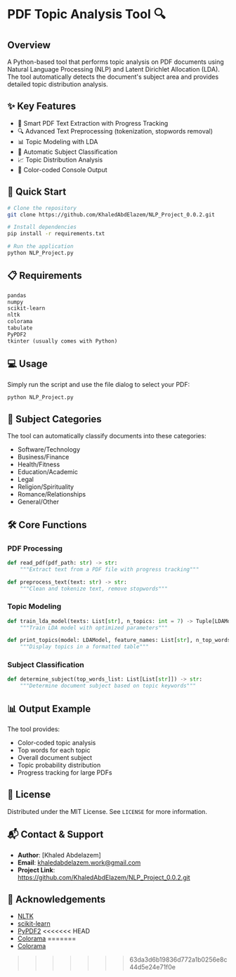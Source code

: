 # PDF Topic Analysis Tool 🔍

## Overview
A Python-based tool that performs topic analysis on PDF documents using Natural Language Processing (NLP) and Latent Dirichlet Allocation (LDA). The tool automatically detects the document's subject area and provides detailed topic distribution analysis.

## ✨ Key Features
- 📄 Smart PDF Text Extraction with Progress Tracking
- 🔍 Advanced Text Preprocessing (tokenization, stopwords removal)
- 📊 Topic Modeling with LDA
- 🎯 Automatic Subject Classification
- 📈 Topic Distribution Analysis
- 🎨 Color-coded Console Output

## 🚀 Quick Start
```bash
# Clone the repository
git clone https://github.com/KhaledAbdElazem/NLP_Project_0.0.2.git

# Install dependencies
pip install -r requirements.txt

# Run the application
python NLP_Project.py
```

## 📋 Requirements
```txt
pandas
numpy
scikit-learn
nltk
colorama
tabulate
PyPDF2
tkinter (usually comes with Python)
```

## 💻 Usage
Simply run the script and use the file dialog to select your PDF:
```python
python NLP_Project.py
```

## 🎯 Subject Categories
The tool can automatically classify documents into these categories:
- Software/Technology
- Business/Finance
- Health/Fitness
- Education/Academic
- Legal
- Religion/Spirituality
- Romance/Relationships
- General/Other

## 🛠️ Core Functions

### PDF Processing
```python
def read_pdf(pdf_path: str) -> str:
    """Extract text from a PDF file with progress tracking"""

def preprocess_text(text: str) -> str:
    """Clean and tokenize text, remove stopwords"""
```

### Topic Modeling
```python
def train_lda_model(texts: List[str], n_topics: int = 7) -> Tuple[LDAModel, CountVectorizer, ndarray]:
    """Train LDA model with optimized parameters"""

def print_topics(model: LDAModel, feature_names: List[str], n_top_words: int = 10):
    """Display topics in a formatted table"""
```

### Subject Classification
```python
def determine_subject(top_words_list: List[List[str]]) -> str:
    """Determine document subject based on topic keywords"""
```

## 📊 Output Example
The tool provides:
- Color-coded topic analysis
- Top words for each topic
- Overall document subject
- Topic probability distribution
- Progress tracking for large PDFs

## 📝 License
Distributed under the MIT License. See `LICENSE` for more information.

## 📬 Contact & Support
- **Author**: [Khaled Abdelazem]
- **Email**: khaledabdelazem.work@gmail.com
- **Project Link**: https://github.com/KhaledAbdElazem/NLP_Project_0.0.2.git

## 🙏 Acknowledgements
- [NLTK](https://www.nltk.org/)
- [scikit-learn](https://scikit-learn.org/)
- [PyPDF2](https://pythonhosted.org/PyPDF2/)
<<<<<<< HEAD
- [Colorama](https://pypi.org/project/colorama/)
=======
- [Colorama](https://pypi.org/project/colorama/)
>>>>>>> 63da3d6b19836d772a1b0256e8c44d5e24e71f0e
